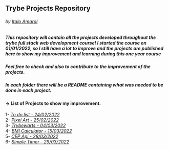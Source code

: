 ## Trybe Projects Repository
###### by _[Italo Amaral](https://www.linkedin.com/in/italo-rockenbach-594082132/)_

##

##### This repository will contain all the projects developed throughout the trybe full stack web development course! I started the course on 01/01/2022, so I still have a lot to improve and the projects are published here to show my improvement and learning during this one year course

##### Feel free to check and also to contribute to the improvement of the projects.

##### In each folder there will be a README containing what was needed to be done in each project.

####  -> List of Projects to show my improvement.

1- _[To do list - 24/02/2022](https://github.com/ItaloRAmaral/Trybe-Projects/tree/master/To-Do-List-Project)_ <br>
2- _[Pixel Art -  25/02/2022](https://github.com/ItaloRAmaral/Trybe-Projects/tree/master/Pixel-Art-Project)_<br>
3- _[Trybewarts - 04/03/2022](https://github.com/ItaloRAmaral/Trybe-Projects/tree/master/Trybewarts-Project)_ <br>
4- _[BMI Calculator - 15/03/2022](https://github.com/ItaloRAmaral/Trybe-Projects/tree/master/BMI-Calculator)_<br>
5- _[CEP Api - 28/03/2022](https://github.com/ItaloRAmaral/Trybe-Projects/tree/master/CEP-Api)_<br>
6- _[Simple Timer - 29/03/2022](https://github.com/ItaloRAmaral/Trybe-Projects/tree/master/Timer)_<br>

## 